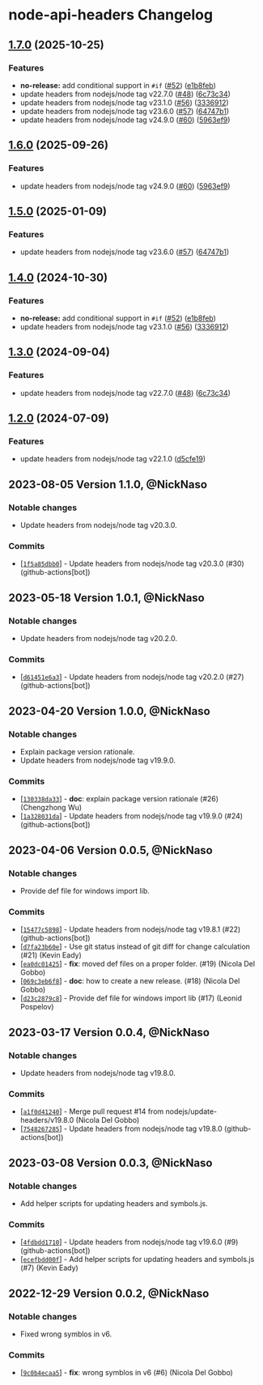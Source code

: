 # node-api-headers Changelog

## [1.7.0](https://github.com/ConnectionMaster/node-api-headers/compare/v1.6.0...v1.7.0) (2025-10-25)


### Features

* **no-release:** add conditional support in `#if` ([#52](https://github.com/ConnectionMaster/node-api-headers/issues/52)) ([e1b8feb](https://github.com/ConnectionMaster/node-api-headers/commit/e1b8feb060cf85522538ec1b8a1d6eb782620022))
* update headers from nodejs/node tag v22.7.0 ([#48](https://github.com/ConnectionMaster/node-api-headers/issues/48)) ([6c73c34](https://github.com/ConnectionMaster/node-api-headers/commit/6c73c34b72e836531530f863eac315bd42e4569e))
* update headers from nodejs/node tag v23.1.0 ([#56](https://github.com/ConnectionMaster/node-api-headers/issues/56)) ([3336912](https://github.com/ConnectionMaster/node-api-headers/commit/33369124c7f8a670422a0c5a27ad149da83ed8d6))
* update headers from nodejs/node tag v23.6.0 ([#57](https://github.com/ConnectionMaster/node-api-headers/issues/57)) ([64747b1](https://github.com/ConnectionMaster/node-api-headers/commit/64747b17a73e8356ed606d1b4dccb626804777f2))
* update headers from nodejs/node tag v24.9.0 ([#60](https://github.com/ConnectionMaster/node-api-headers/issues/60)) ([5963ef9](https://github.com/ConnectionMaster/node-api-headers/commit/5963ef9937c8f6bd8f33cb45c50f70bd9cbc0ffd))

## [1.6.0](https://github.com/nodejs/node-api-headers/compare/v1.5.0...v1.6.0) (2025-09-26)


### Features

* update headers from nodejs/node tag v24.9.0 ([#60](https://github.com/nodejs/node-api-headers/issues/60)) ([5963ef9](https://github.com/nodejs/node-api-headers/commit/5963ef9937c8f6bd8f33cb45c50f70bd9cbc0ffd))

## [1.5.0](https://github.com/nodejs/node-api-headers/compare/v1.4.0...v1.5.0) (2025-01-09)


### Features

* update headers from nodejs/node tag v23.6.0 ([#57](https://github.com/nodejs/node-api-headers/issues/57)) ([64747b1](https://github.com/nodejs/node-api-headers/commit/64747b17a73e8356ed606d1b4dccb626804777f2))

## [1.4.0](https://github.com/nodejs/node-api-headers/compare/v1.3.0...v1.4.0) (2024-10-30)


### Features

* **no-release:** add conditional support in `#if` ([#52](https://github.com/nodejs/node-api-headers/issues/52)) ([e1b8feb](https://github.com/nodejs/node-api-headers/commit/e1b8feb060cf85522538ec1b8a1d6eb782620022))
* update headers from nodejs/node tag v23.1.0 ([#56](https://github.com/nodejs/node-api-headers/issues/56)) ([3336912](https://github.com/nodejs/node-api-headers/commit/33369124c7f8a670422a0c5a27ad149da83ed8d6))

## [1.3.0](https://github.com/nodejs/node-api-headers/compare/v1.2.0...v1.3.0) (2024-09-04)


### Features

* update headers from nodejs/node tag v22.7.0 ([#48](https://github.com/nodejs/node-api-headers/issues/48)) ([6c73c34](https://github.com/nodejs/node-api-headers/commit/6c73c34b72e836531530f863eac315bd42e4569e))

## [1.2.0](https://github.com/nodejs/node-api-headers/compare/node-api-headers-v1.1.0...node-api-headers-v1.2.0) (2024-07-09)


### Features

* update headers from nodejs/node tag v22.1.0 ([d5cfe19](https://github.com/nodejs/node-api-headers/commit/d5cfe19da8b974ca35764dd1c73b91d57cd3c4ce))

## 2023-08-05 Version 1.1.0, @NickNaso

### Notable changes

- Update headers from nodejs/node tag v20.3.0.

### Commits

- \[[`1f5a85dbb0`](https://github.com/nodejs/node-api-headers/commit/1f5a85dbb0)] - Update headers from nodejs/node tag v20.3.0 (#30) (github-actions\[bot])

## 2023-05-18 Version 1.0.1, @NickNaso

### Notable changes

- Update headers from nodejs/node tag v20.2.0.

### Commits

- \[[`d61451e6a3`](https://github.com/nodejs/node-api-headers/commit/d61451e6a3)] - Update headers from nodejs/node tag v20.2.0 (#27) (github-actions\[bot])

## 2023-04-20 Version 1.0.0, @NickNaso

### Notable changes

- Explain package version rationale.
- Update headers from nodejs/node tag v19.9.0.

### Commits

- \[[`130338da33`](https://github.com/nodejs/node-api-headers/commit/130338da33)] - **doc**: explain package version rationale (#26) (Chengzhong Wu)
- \[[`1a328031da`](https://github.com/nodejs/node-api-headers/commit/1a328031da)] - Update headers from nodejs/node tag v19.9.0 (#24) (github-actions\[bot])

## 2023-04-06 Version 0.0.5, @NickNaso

### Notable changes

- Provide def file for windows import lib.

### Commits

- \[[`15477c5898`](https://github.com/nodejs/node-api-headers/commit/15477c5898)] - Update headers from nodejs/node tag v19.8.1 (#22) (github-actions\[bot])
- \[[`d7fa23b60e`](https://github.com/nodejs/node-api-headers/commit/d7fa23b60e)] - Use git status instead of git diff for change calculation (#21) (Kevin Eady)
- \[[`ea0dc01425`](https://github.com/nodejs/node-api-headers/commit/ea0dc01425)] - **fix**: moved def files on a proper folder. (#19) (Nicola Del Gobbo)
- \[[`069c3eb6f8`](https://github.com/nodejs/node-api-headers/commit/069c3eb6f8)] - **doc**: how to create a new release. (#18) (Nicola Del Gobbo)
- \[[`d23c2879c8`](https://github.com/nodejs/node-api-headers/commit/d23c2879c8)] - Provide def file for windows import lib (#17) (Leonid Pospelov)

## 2023-03-17 Version 0.0.4, @NickNaso

### Notable changes

- Update headers from nodejs/node tag v19.8.0.

### Commits

- \[[`a1f0d41240`](https://github.com/nodejs/node-api-headers/commit/a1f0d41240)] - Merge pull request #14 from nodejs/update-headers/v19.8.0 (Nicola Del Gobbo)
- \[[`7548267285`](https://github.com/nodejs/node-api-headers/commit/7548267285)] - Update headers from nodejs/node tag v19.8.0 (github-actions\[bot])

## 2023-03-08 Version 0.0.3, @NickNaso

### Notable changes

- Add helper scripts for updating headers and symbols.js.

### Commits

- \[[`4fdbdd1710`](https://github.com/nodejs/node-api-headers/commit/4fdbdd1710)] - Update headers from nodejs/node tag v19.6.0 (#9) (github-actions\[bot])
- \[[`ecefbdd00f`](https://github.com/nodejs/node-api-headers/commit/ecefbdd00f)] - Add helper scripts for updating headers and symbols.js (#7) (Kevin Eady)

## 2022-12-29 Version 0.0.2, @NickNaso

### Notable changes

- Fixed wrong symblos in v6.

### Commits

- \[[`9c0b4ecaa5`](https://github.com/nodejs/node-api-headers/commit/9c0b4ecaa5)] - **fix**: wrong symblos in v6 (#6) (Nicola Del Gobbo)

